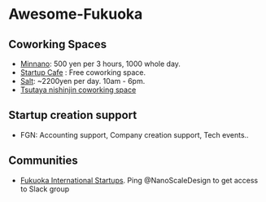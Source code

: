 # Awesome-Fukuoka

## Coworking Spaces

- [Minnano](https://minnano-itoshima.com/): 500 yen per 3 hours, 1000 whole day.
- [Startup Cafe](https://startupcafe.jp/en/top-en/) : Free coworking space.
- [Salt](https://salt.today/): ~2200yen per day. 10am - 6pm. 
- [Tsutaya nishinjin coworking space](https://tsutaya.tsite.jp/store/nishijin/?sc_cid=tsutaya_a00_n_adot_gbusiness) 


## Startup creation support

- FGN: Accounting support, Company creation support, Tech events..


## Communities
- [Fukuoka International Startups](https://www.meetup.com/en-AU/fukuoka-international-startups/). Ping @NanoScaleDesign to get access to Slack group

